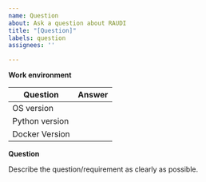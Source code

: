 ```yaml
---
name: Question
about: Ask a question about RAUDI
title: "[Question]"
labels: question
assignees: ''

---
```


**Work environment**

| Question                   | Answer                                |
| -------------------------- | ------------------------------------- |
| OS version                 |                                       |
| Python version             |                                       |
| Docker Version             |                                       |

**Question**

Describe the question/requirement as clearly as possible.